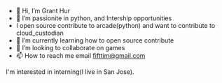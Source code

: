 - 👋 Hi, I’m Grant Hur
- 👀 I’m passionite in python, and Intership opportunities
- I open source contribute to arcade(python) and want to contribute to cloud_custodian
- 🌱 I’m currently learning how to open source contribute
- 💞️ I’m looking to collaborate on games
- 📫 How to reach me email fifttim@gmail.com

I'm interested in interning(I live in San Jose).


<!---
gran4/gran4 is a ✨ special ✨ repository because its `README.md` (this file) appears on your GitHub profile.
You can click the Preview link to take a look at your changes.
--->
